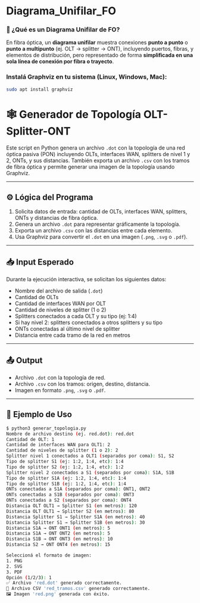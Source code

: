# Diagrama_Unifilar_FO

### 🧵 ¿Qué es un Diagrama Unifilar de FO?

En fibra óptica, un **diagrama unifilar** muestra conexiones **punto a punto** o **punto a multipunto** (ej. OLT → splitter → ONT), incluyendo puertos, fibras, y elementos de distribución, pero representado de forma **simplificada en una sola línea de conexión por fibra o trayecto**.

### Instalá Graphviz en tu sistema (Linux, Windows, Mac):

```bash
sudo apt install graphviz
```


# 🕸️ Generador de Topología OLT-Splitter-ONT

Este script en Python genera un archivo `.dot` con la topología de una red óptica pasiva (PON) incluyendo OLTs, interfaces WAN, splitters de nivel 1 y 2, ONTs, y sus distancias. También exporta un archivo `.csv` con los tramos de fibra óptica y permite generar una imagen de la topología usando Graphviz.

---

## ⚙️ Lógica del Programa

1. Solicita datos de entrada: cantidad de OLTs, interfaces WAN, splitters, ONTs y distancias de fibra óptica.
2. Genera un archivo `.dot` para representar gráficamente la topología.
3. Exporta un archivo `.csv` con las distancias entre cada elemento.
4. Usa Graphviz para convertir el `.dot` en una imagen (`.png`, `.svg` o `.pdf`).

---

## 📥 Input Esperado

Durante la ejecución interactiva, se solicitan los siguientes datos:

- Nombre del archivo de salida (`.dot`)
- Cantidad de OLTs
- Cantidad de interfaces WAN por OLT
- Cantidad de niveles de splitter (1 o 2)
- Splitters conectados a cada OLT y su tipo (ej: 1:4)
- Si hay nivel 2: splitters conectados a otros splitters y su tipo
- ONTs conectadas al último nivel de splitter
- Distancia entre cada tramo de la red en metros

---

## 📤 Output

- Archivo `.dot` con la topología de red.
- Archivo `.csv` con los tramos: origen, destino, distancia.
- Imagen en formato `.png`, `.svg` o `.pdf`.

---

## 🧪 Ejemplo de Uso

```bash
$ python3 generar_topologia.py
Nombre de archivo destino (ej. red.dot): red.dot
Cantidad de OLT: 1
Cantidad de interfaces WAN para OLT1: 2
Cantidad de niveles de splitter (1 o 2): 2
Splitter nivel 1 conectados a OLT1 (separados por coma): S1, S2
Tipo de splitter S1 (ej: 1:2, 1:4, etc): 1:4
Tipo de splitter S2 (ej: 1:2, 1:4, etc): 1:2
Splitter nivel 2 conectados a S1 (separados por coma): S1A, S1B
Tipo de splitter S1A (ej: 1:2, 1:4, etc): 1:4
Tipo de splitter S1B (ej: 1:2, 1:4, etc): 1:4
ONTs conectadas a S1A (separados por coma): ONT1, ONT2
ONTs conectadas a S1B (separados por coma): ONT3
ONTs conectadas a S2 (separados por coma): ONT4
Distancia OLT OLT1 → Splitter S1 (en metros): 120
Distancia OLT OLT1 → Splitter S2 (en metros): 80
Distancia Splitter S1 → Splitter S1A (en metros): 40
Distancia Splitter S1 → Splitter S1B (en metros): 30
Distancia S1A → ONT ONT1 (en metros): 5
Distancia S1A → ONT ONT2 (en metros): 5
Distancia S1B → ONT ONT3 (en metros): 10
Distancia S2 → ONT ONT4 (en metros): 15

Seleccioná el formato de imagen:
1. PNG
2. SVG
3. PDF
Opción (1/2/3): 1
✅ Archivo 'red.dot' generado correctamente.
📄 Archivo CSV 'red_tramos.csv' generado correctamente.
🖼️ Imagen 'red.png' generada con éxito.
```



